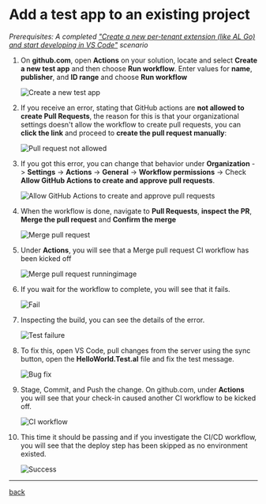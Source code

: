 # Add a test app to an existing project

*Prerequisites: A completed ["Create a new per-tenant extension (like AL Go) and start developing in VS Code"](GetStarted.md) scenario*

1. On **github.com**, open **Actions** on your solution, locate and select **Create a new test app** and then choose **Run workflow**. Enter values for **name**, **publisher**, and **ID range** and choose **Run workflow**

   ![Create a new test app](https://github.com/user-attachments/assets/9173c04f-1ad1-424c-8078-5ee4dda9c48a)

1. If you receive an error, stating that GitHub actions are **not allowed to create Pull Requests**, the reason for this is that your organizational settings doesn't allow the workflow to create pull requests, you can **click the link** and proceed to **create the pull request manually**:

   ![Pull request not allowed](https://github.com/user-attachments/assets/84b7f632-3895-4c52-975c-9c150e6ed997)

1. If you got this error, you can change that behavior under **Organization** -> **Settings** -> **Actions** -> **General** -> **Workflow permissions** -> Check **Allow GitHub Actions to create and approve pull requests**.

   ![Allow GitHub Actions to create and approve pull requests](https://github.com/user-attachments/assets/93454d6c-2b6a-4180-837c-a500be11f37c)

1. When the workflow is done, navigate to **Pull Requests**, **inspect the PR**, **Merge the pull request** and **Confirm the merge**

   ![Merge pull request](https://github.com/user-attachments/assets/5f268ba9-dbf5-4df6-89c7-d8cce568b25a)

1. Under **Actions**, you will see that a Merge pull request CI workflow has been kicked off

   ![Merge pull request runningimage](https://github.com/user-attachments/assets/72282e67-89bd-4e8c-b46d-25a1aa5b4e35)

1. If you wait for the workflow to complete, you will see that it fails.

   ![Fail](https://github.com/user-attachments/assets/9e8b56c9-aae9-40aa-8904-d29101d21f1c)

1. Inspecting the build, you can see the details of the error.

   ![Test failure](https://github.com/user-attachments/assets/23e5299d-12e3-46bb-a2a4-890877f5a9de)

1. To fix this, open VS Code, pull changes from the server using the sync button, open the **HelloWorld.Test.al** file and fix the test message.

   ![Bug fix](https://github.com/user-attachments/assets/cc488145-45a6-458c-8c45-3d60f8a2b5c3)

1. Stage, Commit, and Push the change. On github.com, under **Actions** you will see that your check-in caused another CI workflow to be kicked off.

   ![CI workflow](https://github.com/user-attachments/assets/8550df71-9777-45d0-89df-113c99a1ed57)

1. This time it should be passing and if you investigate the CI/CD workflow, you will see that the deploy step has been skipped as no environment existed.

   ![Success](https://github.com/user-attachments/assets/47a6f189-5322-4539-bc92-d4fcf24cbdcf)

______________________________________________________________________

[back](../README.md)
